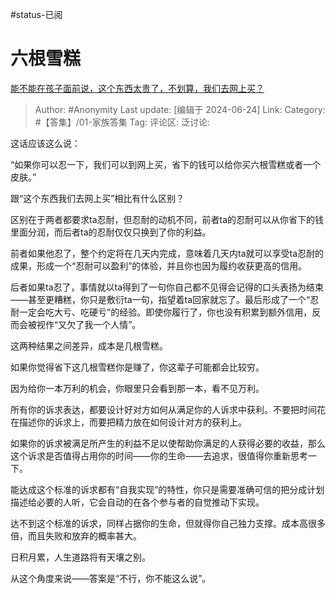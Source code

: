 #status-已阅
# 六根雪糕
[能不能在孩子面前说，这个东西太贵了，不划算，我们去网上买？](https://www.zhihu.com/question/658295562/answer/3540028106)

> Author: #Anonymity
> Last update: [编辑于 2024-06-24]
> Link:
> Category: #【答集】/01-家族答集 
> Tag: 
> 评论区:
> 泛讨论:

这话应该这么说：

“如果你可以忍一下，我们可以到网上买，省下的钱可以给你买六根雪糕或者一个皮肤。”

跟“这个东西我们去网上买”相比有什么区别？

区别在于两者都要求ta忍耐，但忍耐的动机不同，前者ta的忍耐可以从你省下的钱里面分润，而后者ta的忍耐仅仅只换到了你的利益。

前者如果他忍了，整个约定将在几天内完成，意味着几天内ta就可以享受ta忍耐的成果，形成一个“忍耐可以盈利”的体验，并且你也因为履约收获更高的信用。

后者如果ta忍了，事情就以ta得到了一句你自己都不见得会记得的口头表扬为结束——甚至更糟糕，你只是敷衍ta一句，指望着ta回家就忘了。最后形成了一个“忍耐一定会吃大亏、吃硬亏”的经验。即使你履行了，你也没有积累到额外信用，反而会被视作“又欠了我一个人情”。

这两种结果之间差异，成本是几根雪糕。

如果你觉得省下这几根雪糕你是赚了，你这辈子可能都会比较穷。

因为给你一本万利的机会，你眼里只会看到那一本，看不见万利。

所有你的诉求表达，都要设计好对方如何从满足你的人诉求中获利。不要把时间花在描述你的诉求上，而要把精力放在如何设计对方的获利上。

如果你的诉求被满足所产生的利益不足以使帮助你满足的人获得必要的收益，那么这个诉求是否值得占用你的时间——你的生命——去追求，很值得你重新思考一下。

能达成这个标准的诉求都有“自我实现”的特性，你只是需要准确可信的把分成计划描述给必要的人听，它会自动的在各个参与者的自觉推动下实现。

达不到这个标准的诉求，同样占据你的生命，但就得你自己独力支撑。成本高很多倍，而且失败和放弃的概率甚大。

日积月累，人生道路将有天壤之别。

从这个角度来说——答案是“不行，你不能这么说”。